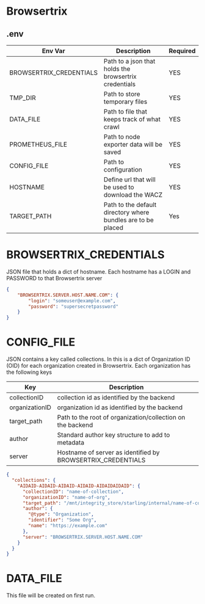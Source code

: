 # Browsertrix

## .env
| Env Var                 | Description                                                  | Required |
| ----------------------- | ------------------------------------------------------------ | -------- |
| BROWSERTRIX_CREDENTIALS | Path to a json that holds the browsertrix credentials        | YES      |
| TMP_DIR                 | Path to store temporary files                                | YES      |
| DATA_FILE               | Path to file that keeps track of what crawl                  | YES      |
| PROMETHEUS_FILE         | Path to node exporter data will be saved                     | YES      |
| CONFIG_FILE             | Path to configuration                                        | YES      |
| HOSTNAME                | Define url that will be used to download the WACZ            | YES      |
| TARGET_PATH             | Path to the default directory where bundles are to be placed | Yes      |

# BROWSERTRIX_CREDENTIALS

JSON file that holds a dict of hostname. Each hostname has a LOGIN and PASSWORD to that Browsertrix server


```JSON
{
    "BROWSERTRIX.SERVER.HOST.NAME.COM": {
        "login": "someuser@example.com",
        "password": "supersecretpassword"
    }
}
```

# CONFIG_FILE

JSON contains a key called collections. In this is a dict of Organization ID (OID) for each organization created in Browsertrix. Each organization has the following keys

| Key             | Description                                                 |
| --------------- | ----------------------------------------------------------- |
| collectionID    | collection id as identified by the backend                  |
| organizationID  | organization id as identified by the backend                |
| target_path     | Path to the root of organization/collection on the backend  |
| author          | Standard author key structure to add to metadata            |
| server          | Hostname of server as identified by BROWSERTRIX_CREDENTIALS |

```json
{
  "collections": {
    "AIDAID-AIDAID-AIDAID-AIDAID-AIDAIDAIDAID": {
      "collectionID": "name-of-collection",
      "organizationID": "name-of-org",
      "target_path": "/mnt/integrity_store/starling/internal/name-of-collection/name-of-org/",
      "author": {
        "@type": "Organization",
        "identifier": "Some Org",
        "name": "https://example.com"
      },
      "server": "BROWSERTRIX.SERVER.HOST.NAME.COM"
    }    
  }
}
```

# DATA_FILE

This file will be created on first run.